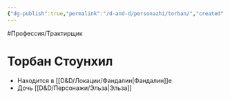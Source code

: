 ```yaml
---
{"dg-publish":true,"permalink":"/d-and-d/personazhi/torban/","created":"2024-02-19T19:15:29.073+03:00","updated":"2023-12-26T14:53:34.437+03:00"}
---
```


#Профессия/Трактирщик

# Торбан Стоунхил 

* Находится в [[D&D/Локации/Фандалин\|Фандалин]]е
* Дочь [[D&D/Персонажи/Эльза\|Эльза]]